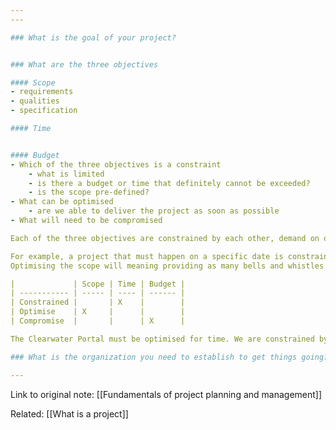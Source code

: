 ```yaml
---
---

### What is the goal of your project?  


### What are the three objectives

#### Scope 
- requirements
- qualities
- specification

#### Time 


#### Budget
- Which of the three objectives is a constraint
	- what is limited
	- is there a budget or time that definitely cannot be exceeded?
	- is the scope pre-defined?
- What can be optimised
	- are we able to deliver the project as soon as possible
- What will need to be compromised

Each of the three objectives are constrained by each other, demand on one will require fle on another. 

For example, a project that must happen on a specific date is constrained by time. 
Optimising the scope will meaning providing as many bells and whistles as possible but will mean compromising budget.

|             | Scope | Time | Budget |
| ----------- | ----- | ---- | ------ |
| Constrained |       | X    |        |
| Optimise    | X     |      |        |
| Compromise  |       |      | X      |

The Clearwater Portal must be optimised for time. We are constrained by budget which means compromising on scope

### What is the organization you need to establish to get things going?

---
```

Link to original note:
[[Fundamentals of project planning and management]]

Related:
[[What is a project]]